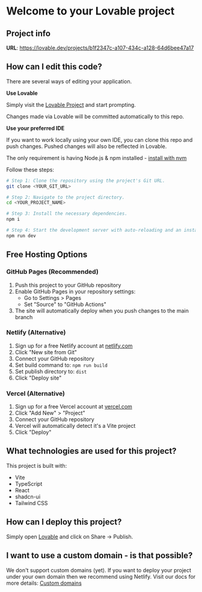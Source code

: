 
# Welcome to your Lovable project

## Project info

**URL**: https://lovable.dev/projects/b1f2347c-a107-434c-a128-64d6bee47a17

## How can I edit this code?

There are several ways of editing your application.

**Use Lovable**

Simply visit the [Lovable Project](https://lovable.dev/projects/b1f2347c-a107-434c-a128-64d6bee47a17) and start prompting.

Changes made via Lovable will be committed automatically to this repo.

**Use your preferred IDE**

If you want to work locally using your own IDE, you can clone this repo and push changes. Pushed changes will also be reflected in Lovable.

The only requirement is having Node.js & npm installed - [install with nvm](https://github.com/nvm-sh/nvm#installing-and-updating)

Follow these steps:

```sh
# Step 1: Clone the repository using the project's Git URL.
git clone <YOUR_GIT_URL>

# Step 2: Navigate to the project directory.
cd <YOUR_PROJECT_NAME>

# Step 3: Install the necessary dependencies.
npm i

# Step 4: Start the development server with auto-reloading and an instant preview.
npm run dev
```

## Free Hosting Options

### GitHub Pages (Recommended)

1. Push this project to your GitHub repository
2. Enable GitHub Pages in your repository settings:
   - Go to Settings > Pages
   - Set "Source" to "GitHub Actions"
3. The site will automatically deploy when you push changes to the main branch

### Netlify (Alternative)

1. Sign up for a free Netlify account at [netlify.com](https://netlify.com)
2. Click "New site from Git"
3. Connect your GitHub repository
4. Set build command to: `npm run build`
5. Set publish directory to: `dist`
6. Click "Deploy site"

### Vercel (Alternative)

1. Sign up for a free Vercel account at [vercel.com](https://vercel.com)
2. Click "Add New" > "Project"
3. Connect your GitHub repository
4. Vercel will automatically detect it's a Vite project
5. Click "Deploy"

## What technologies are used for this project?

This project is built with:

- Vite
- TypeScript
- React
- shadcn-ui
- Tailwind CSS

## How can I deploy this project?

Simply open [Lovable](https://lovable.dev/projects/b1f2347c-a107-434c-a128-64d6bee47a17) and click on Share -> Publish.

## I want to use a custom domain - is that possible?

We don't support custom domains (yet). If you want to deploy your project under your own domain then we recommend using Netlify. Visit our docs for more details: [Custom domains](https://docs.lovable.dev/tips-tricks/custom-domain/)
